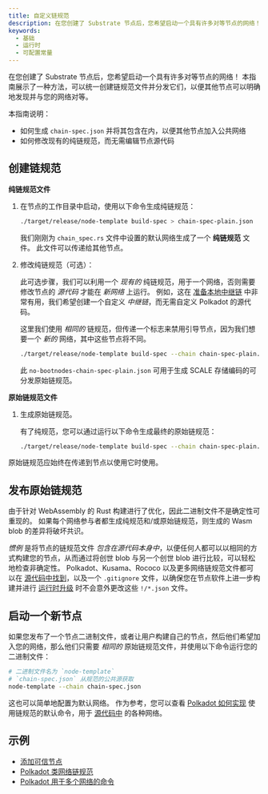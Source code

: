```yaml
---
title: 自定义链规范
description: 在您创建了 Substrate 节点后，您希望启动一个具有许多对等节点的网络！
keywords:
  - 基础
  - 运行时
  - 可配置常量
---
```


在您创建了 Substrate 节点后，您希望启动一个具有许多对等节点的网络！
本指南展示了一种方法，可以统一创建链规范文件并分发它们，以便其他节点可以明确地发现并与您的网络对等。

本指南说明：

- 如何生成 `chain-spec.json` 并将其包含在内，以便其他节点加入公共网络
- 如何修改现有的纯链规范，而无需编辑节点源代码

## 创建链规范

**纯链规范文件** 

1. 在节点的工作目录中启动，使用以下命令生成纯链规范：

   ```bash
   ./target/release/node-template build-spec > chain-spec-plain.json
   ```

   我们刚刚为 `chain_spec.rs` 文件中设置的默认网络生成了一个 **纯链规范** 文件。
   此文件可以传递给其他节点。

1. 修改纯链规范（可选）：

   此可选步骤，我们可以利用一个 _现有的_ 纯链规范，用于一个网络，否则需要修改节点的 _源代码_ 才能在 _新网络_ 上运行。
   例如，这在 [准备本地中继链](/tutorials/build-a-parachain/prepare-a-local-relay-chain/) 中非常有用，我们希望创建一个自定义 _中继链_，而无需自定义 Polkadot 的源代码。

   这里我们使用 _相同的_ 链规范，但传递一个标志来禁用引导节点，因为我们想要一个 _新的_ 网络，其中这些节点将不同。

   ```bash
   ./target/release/node-template build-spec --chain chain-spec-plain.json --raw --disable-default-bootnode > no-bootnodes-chain-spec-plain.json
   ```

   此 `no-bootnodes-chain-spec-plain.json` 可用于生成 SCALE 存储编码的可分发原始链规范。

**原始链规范文件**

1. 生成原始链规范。

   有了纯规范，您可以通过运行以下命令生成最终的原始链规范：

   ```bash
   ./target/release/node-template build-spec --chain chain-spec-plain.json --raw > chain-spec.json
   ```

原始链规范应始终在传递到节点以使用它时使用。

## 发布原始链规范

由于针对 WebAssembly 的 Rust 构建进行了优化，因此二进制文件不是确定性可重现的。
如果每个网络参与者都生成纯规范和/或原始链规范，则生成的 Wasm blob 的差异将破坏共识。

_惯例_ 是将节点的链规范文件 _包含在源代码本身中_，以便任何人都可以以相同的方式构建您的节点，从而通过将创世 blob 与另一个创世 blob 进行比较，可以轻松地检查非确定性。
Polkadot、Kusama、Rococo 以及更多网络链规范文件都可以在 [源代码中找到](https://github.com/paritytech/polkadot-sdk/tree/master/polkadot/node/service/chain-specs)，以及一个 `.gitignore` 文件，以确保您在节点软件上进一步构建并进行 [运行时升级](/tutorials/build-a-blockchain/upgrade-a-running-network/) 时不会意外更改这些 `!/*.json` 文件。

## 启动一个新节点

如果您发布了一个节点二进制文件，或者让用户构建自己的节点，然后他们希望加入您的网络，那么他们只需要 _相同的_ 原始链规范文件，并使用以下命令运行您的二进制文件：

```bash
# 二进制文件名为 `node-template`
# `chain-spec.json` 从规范的公共源获取
node-template --chain chain-spec.json
```

这也可以简单地配置为默认网络。
作为参考，您可以查看 [Polkadot 如何实现](https://github.com/paritytech/polkadot/commits/master/cli/src/command.rs) 使用链规范的默认命令，用于 [源代码中](https://github.com/paritytech/polkadot-sdk/tree/master/polkadot/node/service/chain-specs) 的各种网络。

## 示例

- [添加可信节点](/tutorials/build-a-blockchain/add-trusted-nodes#add-keys-to-keystore)
- [Polkadot 类网络链规范](https://github.com/paritytech/polkadot-sdk/tree/master/polkadot/node/service/chain-specs)
- [Polkadot 用于多个网络的命令](https://github.com/paritytech/polkadot/commits/master/cli/src/command.rs)
